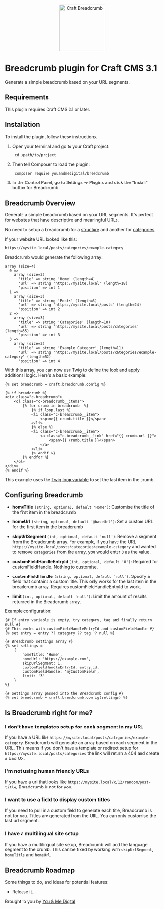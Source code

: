 <p align="center">
    <img src="https://github.com/jonleverrier/craft-breadcrumb/blob/master/src/icon.svg" alt="Craft Breadcrumb" width="150"/>
</p>

# Breadcrumb plugin for Craft CMS 3.1

Generate a simple breadcrumb based on your URL segments.

## Requirements

This plugin requires Craft CMS 3.1 or later.

## Installation

To install the plugin, follow these instructions.

1. Open your terminal and go to your Craft project:

        cd /path/to/project

2. Then tell Composer to load the plugin:

        composer require youandmedigital/breadcrumb

3. In the Control Panel, go to Settings → Plugins and click the “Install” button for Breadcrumb.

## Breadcrumb Overview

Generate a simple breadcrumb based on your URL segments. It's perfect for websites that have descriptive and meaningful URLs.

No need to setup a breadcrumb for a [structure](https://craftcms.com/guides/displaying-breadcrumbs-for-an-entry) and another for [categories](https://craftcms.stackexchange.com/questions/19910/categories-as-breadcrumbs).

If your website URL looked like this:
```
https://mysite.local/posts/categories/example-category
```

Breadcrumb would generate the following array:
```
array (size=4)
  0 =>
    array (size=3)
      'title' => string 'Home' (length=4)
      'url' => string 'https://mysite.local' (length=18)
      'position' => int 1
  1 =>
    array (size=3)
      'title' => string 'Posts' (length=5)
      'url' => string 'https://mysite.local/posts' (length=24)
      'position' => int 2
  2 =>
    array (size=3)
      'title' => string 'Categories' (length=10)
      'url' => string 'https://mysite.local/posts/categories' (length=35)
      'position' => int 3
  3 =>
    array (size=3)
      'title' => string 'Example Category' (length=11)
      'url' => string 'https://mysite.local/posts/categories/example-category' (length=52)
      'position' => int 4
```

With this array, you can now use Twig to define the look and apply additional logic. Here's a basic example:

```
{% set breadcrumb = craft.breadcrumb.config %}

{% if breadcrumb %}
<div class="c-breadcrumb">
    <ol class="c-breadcrumb__items">
        {% for crumb in breadcrumb  %}
            {% if loop.last %}
            <li class="c-breadcrumb__item">
                <span>{{ crumb.title }}</span>
            </li>
            {% else %}
            <li class="c-breadcrumb__item">
                <a class="c-breadcrumb__link" href="{{ crumb.url }}">
                    <span>{{ crumb.title }}</span>
                </a>
            </li>
            {% endif %}
        {% endfor %}
    </ol>
</div>
{% endif %}
```

This example uses the [Twig loop variable](https://twig.symfony.com/doc/2.x/tags/for.html#the-loop-variable) to set the last item in the crumb.

## Configuring Breadcrumb

- **homeTitle** `(string, optional, default 'Home')`: Customise the title of the first item in the breadcrumb

- **homeUrl** `(string, optional, default '@baseUrl')`: Set a custom URL for the first item in the breadcrumb

- **skipUrlSegment** `(int, optional, default 'null')`: Remove a segment from the Breadcrumb array. For example, if you have the URL `https://mysite.local/posts/categories/example-category` and wanted to remove `categories` from the array, you would enter `3` as the value.

- **customFieldHandleEntryId** `(int, optional, default '0')`: Required for customFieldHandle. Nothing to customise.

- **customFieldHandle** `(string, optional, default 'null')`: Specify a field that contains a custom title. This only works for the last item in the breadcrumb array. Requires customFieldHandleEntryId to work.

- **limit** `(int, optional, default 'null')`: Limit the amount of results returned in the Breadcrumb array.

Example configuration:

```
{# If entry variable is empty, try category, tag and finally return null #}
{# This works with customFieldHandleEntryId and customFieldHandle #}
{% set entry = entry ?? category ?? tag ?? null %}

{# Breadcrumb settings array #}
{% set settings =
    {
        homeTitle: 'Home',
        homeUrl: 'https://example.com',
        skipUrlSegment: 1,
        customFieldHandleEntryId: entry.id,
        customFieldHandle: 'myCustomField',
        limit: '3'
    }
%}

{# Settings array passed into the Breadcrumb config #}
{% set breadcrumb = craft.breadcrumb.config(settings) %}
```

## Is Breadcrumb right for me?

### I don't have templates setup for each segment in my URL

If you have a URL like `https://mysite.local/posts/categories/example-category`, Breadcrumb will generate an array based on each segment in the URL. This means if you don't have a template or redirect setup for `https://mysite.local/posts/categories` the link will return a 404 and create a bad UX.

### I'm not using human friendly URLs

If you have a url that looks like `https://mysite.local/c/12/random/post-title`, Breadcrumb is not for you.

### I want to use a field to display custom titles

If you need to pull in a custom field to generate each title, Breadcrumb is not for you. Titles are generated from the URL. You can only customise the last url segment.

### I have a multilingual site setup

If you have a multilingual site setup, Breadcrumb will add the language segment to the crumb. This can be fixed by working with `skipUrlSegment`, `homeTitle` and `homeUrl`.


## Breadcrumb Roadmap

Some things to do, and ideas for potential features:

* Release it...

Brought to you by [You & Me Digital](https://youandme.digital)
